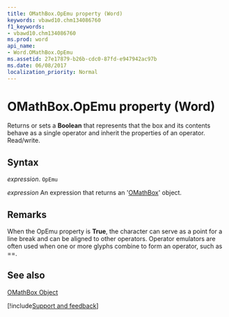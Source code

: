 ```yaml
---
title: OMathBox.OpEmu property (Word)
keywords: vbawd10.chm134086760
f1_keywords:
- vbawd10.chm134086760
ms.prod: word
api_name:
- Word.OMathBox.OpEmu
ms.assetid: 27e17879-b26b-cdc0-87fd-e947942ac97b
ms.date: 06/08/2017
localization_priority: Normal
---
```



# OMathBox.OpEmu property (Word)

Returns or sets a  **Boolean** that represents that the box and its contents behave as a single operator and inherit the properties of an operator. Read/write.


## Syntax

_expression_. `OpEmu`

 _expression_ An expression that returns an '[OMathBox](Word.OMathBox.md)' object.


## Remarks

When the OpEmu property is  **True**, the character can serve as a point for a line break and can be aligned to other operators. Operator emulators are often used when one or more glyphs combine to form an operator, such as ==.


## See also


[OMathBox Object](Word.OMathBox.md)

[!include[Support and feedback](~/includes/feedback-boilerplate.md)]
